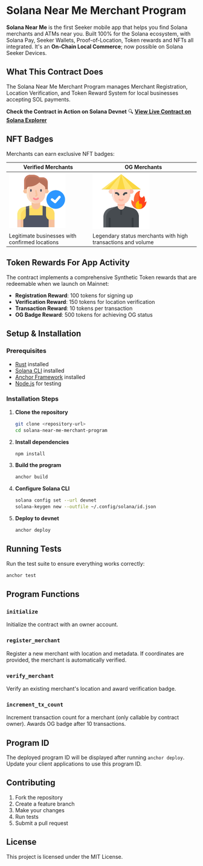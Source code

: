 # Solana Near Me Merchant Program

**Solana Near Me** is the first Seeker mobile app that helps you find Solana merchants and ATMs near you. Built 100% for the Solana ecosystem, with Solana Pay, Seeker Wallets, Proof-of-Location, Token rewards and NFTs all integrated. It's an **On-Chain Local Commerce**; now possible on Solana Seeker Devices.

## What This Contract Does

The Solana Near Me Merchant Program manages Merchant Registration, Location Verification, and Token Reward System for local businesses accepting SOL payments.

**Check the Contract in Action on Solana Devnet**
🔍 **[View Live Contract on Solana Explorer](https://explorer.solana.com/address/G8Vy1ppsevujQDmQfif2PnUTDj6nMvcDoqqZsK9Qz3L?cluster=devnet)**

## NFT Badges
Merchants can earn exclusive NFT badges:

| **Verified Merchants** | **OG Merchants** |
|------------------------|------------------|
| <img src="assets/verified-merchant.png" alt="Verified Merchant Badge" width="150"> | <img src="assets/og-merchant.png" alt="OG Merchant Badge" width="150"> |
| Legitimate businesses with confirmed locations | Legendary status merchants with high transactions and volume |

## Token Rewards For App Activity

The contract implements a comprehensive Synthetic Token rewards that are redeemable when we launch on Mainnet:

- **Registration Reward**: 100 tokens for signing up
- **Verification Reward**: 150 tokens for location verification
- **Transaction Reward**: 10 tokens per transaction
- **OG Badge Reward**: 500 tokens for achieving OG status

## Setup & Installation

### Prerequisites
- [Rust](https://rustup.rs/) installed
- [Solana CLI](https://docs.solana.com/cli/install-solana-cli-tools) installed
- [Anchor Framework](https://www.anchor-lang.com/docs/installation) installed
- [Node.js](https://nodejs.org/) for testing

### Installation Steps

1. **Clone the repository**
   ```bash
   git clone <repository-url>
   cd solana-near-me-merchant-program
   ```

2. **Install dependencies**
   ```bash
   npm install
   ```

3. **Build the program**
   ```bash
   anchor build
   ```

4. **Configure Solana CLI**
   ```bash
   solana config set --url devnet
   solana-keygen new --outfile ~/.config/solana/id.json
   ```

5. **Deploy to devnet**
   ```bash
   anchor deploy
   ```

## Running Tests

Run the test suite to ensure everything works correctly:

```bash
anchor test
```

## Program Functions

### `initialize`
Initialize the contract with an owner account.

### `register_merchant`
Register a new merchant with location and metadata. If coordinates are provided, the merchant is automatically verified.

### `verify_merchant`
Verify an existing merchant's location and award verification badge.

### `increment_tx_count`
Increment transaction count for a merchant (only callable by contract owner). Awards OG badge after 10 transactions.

## Program ID

The deployed program ID will be displayed after running `anchor deploy`. Update your client applications to use this program ID.

## Contributing

1. Fork the repository
2. Create a feature branch
3. Make your changes
4. Run tests
5. Submit a pull request

## License

This project is licensed under the MIT License.
